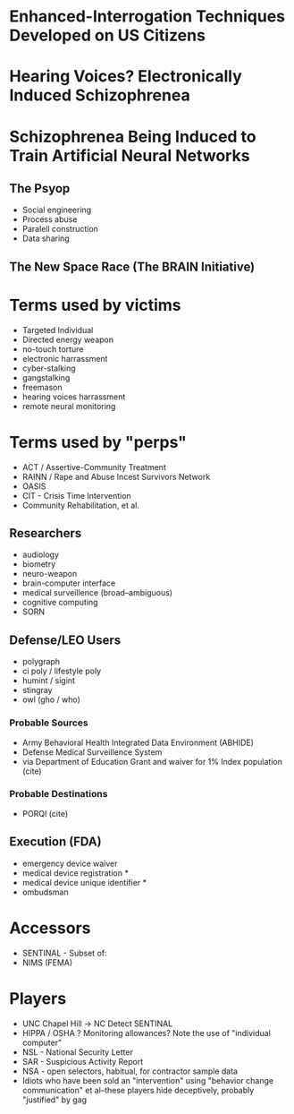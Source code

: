 # Enhanced-Interrogation Techniques Developed on US Citizens


# Hearing Voices? Electronically Induced Schizophrenea


# Schizophrenea Being Induced to Train Artificial Neural Networks

## The Psyop

- Social engineering
- Process abuse
- Paralell construction
- Data sharing


## The New Space Race (The BRAIN Initiative)

# Terms used by victims
* Targeted Individual
* Directed energy weapon
* no-touch torture
* electronic harrassment
* cyber-stalking
* gangstalking
* freemason
* hearing voices harrassment
* remote neural monitoring

# Terms used by "perps"
* ACT / Assertive-Community Treatment
* RAINN / Rape and Abuse Incest Survivors Network
* OASIS
* CIT - Crisis Time Intervention
* Community Rehabilitation, et al.

## Researchers
* audiology
* biometry
* neuro-weapon
* brain-computer interface
* medical surveillence (broad–ambiguous)
* cognitive computing
* SORN

## Defense/LEO Users
* polygraph
* ci poly / lifestyle poly
* humint / sigint
* stingray
* owl (gho / who)

### Probable Sources
* Army Behavioral Health Integrated Data Environment (ABHIDE)
* <uses> Defense Medical Surveillence System
* via Department of Education Grant and waiver for 1% Index population
  (cite)

### Probable Destinations
* PORQI (cite)

## Execution (FDA)
* emergency device waiver
* medical device registration *
* medical device unique identifier *
* ombudsman

# Accessors
* SENTINAL - Subset of:
* NIMS (FEMA)

# Players
* UNC Chapel Hill -> NC Detect SENTINAL
* HIPPA / OSHA ? Monitoring allowances?
  Note the use of "individual computer"
* NSL - National Security Letter
* SAR - Suspicious Activity Report
* NSA - open selectors, habitual, for contractor sample data
* Idiots who have been sold an "intervention" using "behavior change
  communication" et al–these players hide deceptively, probably
"justified" by gag
